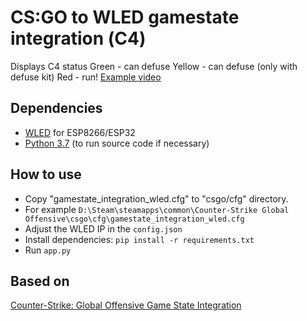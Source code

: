 # CS:GO to WLED gamestate integration (С4)
Displays С4 status
Green - can defuse
Yellow - can defuse (only with defuse kit)
Red - run!
[Example video](https://youtu.be/Oddy42e71_c)

## Dependencies
* [WLED](https://github.com/Aircoookie/WLED "WLED") for ESP8266/ESP32
* [Python 3.7](https://www.python.org/downloads/ "Python 3.7") (to run source code if necessary)

## How to use
* Copy "gamestate_integration_wled.cfg" to "csgo/cfg" directory.
* For example `D:\Steam\steamapps\common\Counter-Strike Global Offensive\csgo\cfg\gamestate_integration_wled.cfg`
* Adjust the WLED IP in the `config.json`
* Install dependencies: `pip install -r requirements.txt`
* Run `app.py`

## Based on
[Counter-Strike: Global Offensive Game State Integration](https://developer.valvesoftware.com/wiki/Counter-Strike:_Global_Offensive_Game_State_Integration)
